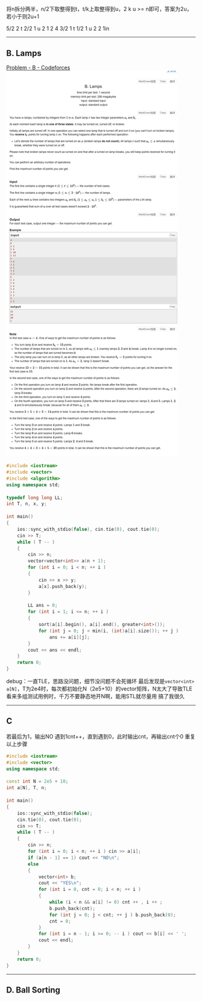 ```toc
```
## 

将n拆分两半，n/2下取整得到t，t/k上取整得到u，2 k u >= n即可，答案为2u，若小于则2u+1

5/2 2 t
2/2 1 u
2 1 2 4
3/2 1 t
1/2 1 u
2 2 1in
***
## B. Lamps
[Problem - B - Codeforces](https://codeforces.com/contest/1839/problem/B)
![image.png](https://raw.githubusercontent.com/ren77281/pigco-image/main/img/20230824172224.png)


```cpp
#include <iostream>
#include <vector>
#include <algorithm>
using namespace std;

typedef long long LL;
int T, n, x, y;

int main()
{
    ios::sync_with_stdio(false), cin.tie(0), cout.tie(0);
    cin >> T;
    while ( T -- )
    {
        cin >> n;
        vector<vector<int>> a(n + 1);
        for (int i = 0; i < n; ++ i )
        {
            cin >> x >> y;
            a[x].push_back(y);
        }
        
        LL ans = 0;
        for (int i = 1; i <= n; ++ i )
        {
            sort(a[i].begin(), a[i].end(), greater<int>());
            for (int j = 0; j < min(i, (int)a[i].size()); ++ j )
                ans += a[i][j];
        }
        cout << ans << endl;
    }
    return 0;
}
```
debug：一直TLE，思路没问题，细节没问题不会死循环
最后发现是`vector<int> a[N]`，T为2e4时，每次都初始化N（2e5+10）的vector矩阵，N太大了导致TLE
看来多组测试用例时，千万不要静态地开N啊，能用STL就尽量用
搞了我很久
***
## C
若最后为1，输出NO
遇到1cnt++，直到遇到0，此时输出cnt，再输出cnt个0
重复以上步骤
```cpp
#include <iostream>
#include <vector>
using namespace std;

const int N = 2e5 + 10;
int a[N], T, n;

int main()
{
    ios::sync_with_stdio(false);
    cin.tie(0), cout.tie(0);
    cin >> T;
    while ( T -- )
    {
        cin >> n;
        for (int i = 0; i < n; ++ i ) cin >> a[i];
        if (a[n - 1] == 1) cout << "NO\n";
        else
        {
            vector<int> b;
            cout << "YES\n";
            for (int i = 0, cnt = 0; i < n; ++ i )
            {
                while (i < n && a[i] != 0) cnt ++ , i ++ ;
                b.push_back(cnt);
                for (int j = 0; j < cnt; ++ j ) b.push_back(0);
                cnt = 0;
            }
            for (int i = n - 1; i >= 0; -- i ) cout << b[i] << ' ';
            cout << endl;
        }
    }
    return 0;
}
```
***
## D. Ball Sorting
